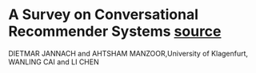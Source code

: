 # A Survey on Conversational Recommender Systems [source](https://dl.acm.org/doi/10.1145/3453154)
DIETMAR JANNACH and AHTSHAM MANZOOR,University of Klagenfurt, WANLING CAI and LI CHEN
